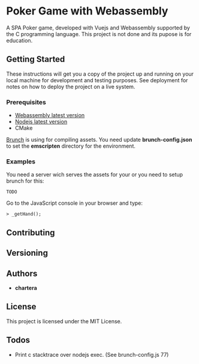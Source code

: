 # Poker Game with Webassembly

A SPA Poker game, developed with Vuejs and Webassembly supported by the C programming language.
This project is not done and its pupose is for education.

## Getting Started

These instructions will get you a copy of the project up and running on your local machine for development and testing purposes. See deployment for notes on how to deploy the project on a live system.

### Prerequisites

- [Webassembly latest version](https://webassembly.org)
- [Nodejs latest version](https://nodejs.org/en/)
- CMake

[Brunch](https://brunch.io) is using for compiling assets.
You need update **brunch-config.json** to set the **emscripten**
directory for the environment.

### Examples

You need a server wich serves the assets for your or you
need to setup brunch for this:

```
TODO
```

Go to the JavaScript console in your browser and type:

```
> _getHand();
```

## Contributing

## Versioning

## Authors

* **chartera**


## License

This project is licensed under the MIT License.

## Todos

* Print c stacktrace over nodejs exec. (See brunch-config.js 77)
